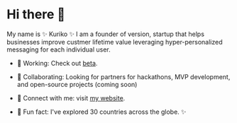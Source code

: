 # Hi there 👋
My name is ✨ Kuriko ✨
I am a founder of version, startup that helps businesses improve custmer lifetime value leveraging hyper-personalized messaging for each individual user.


- 🔭 Working: Check out <a href="https://beta.versi0n.io/">beta</a>.

- 👯 Collaborating: Looking for partners for hackathons, MVP development, and open-source projects (coming soon)

- 💬 Connect with me: visit <a href="https://kuriko.vercel.app">my website</a>.
  
- 🌱 Fun fact: I've explored 30 countries across the globe. ✨

